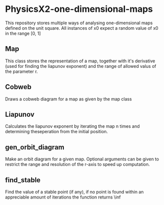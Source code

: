 # PhysicsX2-one-dimensional-maps

This repository stores multiple ways of analysing one-dimensional maps defined on the unit square.
All instances of x0 expect a random value of x0 in the range \[0, 1\]

## Map

This class stores the representation of a map, together with it's derivative (used for finding the liapunov exponent)
and the range of allowed valus of the parameter r.

## Cobweb

Draws a cobweb diagram for a map as given by the map class

## Liapunov

Calculates the liapunov exponent by iterating the map n times and determining theseperation from the initial position.

## gen_orbit_diagram

Make an orbit diagram for a given map. Optional arguments can be given to restrict the range and resolution of the r-axis to
speed up computation.

## find_stable

Find the value of a stable point (if any), if no point is found within an appreciable amount of iterations
the function returns \inf
